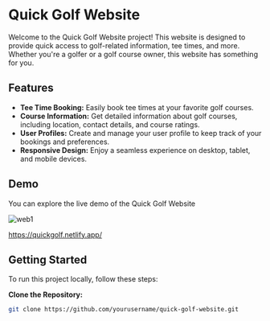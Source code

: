 # Quick Golf Website

Welcome to the Quick Golf Website project! This website is designed to provide quick access to golf-related information, tee times, and more. Whether you're a golfer or a golf course owner, this website has something for you.

## Features

- **Tee Time Booking:** Easily book tee times at your favorite golf courses.
- **Course Information:** Get detailed information about golf courses, including location, contact details, and course ratings.
- **User Profiles:** Create and manage your user profile to keep track of your bookings and preferences.
- **Responsive Design:** Enjoy a seamless experience on desktop, tablet, and mobile devices.

## Demo

You can explore the live demo of the Quick Golf Website

![web1](https://github.com/Meizzosama/QuickGolf/assets/100303780/c77fa07c-0737-4d87-8705-859ce3e092a6)


https://quickgolf.netlify.app/

## Getting Started

To run this project locally, follow these steps:

**Clone the Repository:**
   ```bash
   git clone https://github.com/yourusername/quick-golf-website.git
